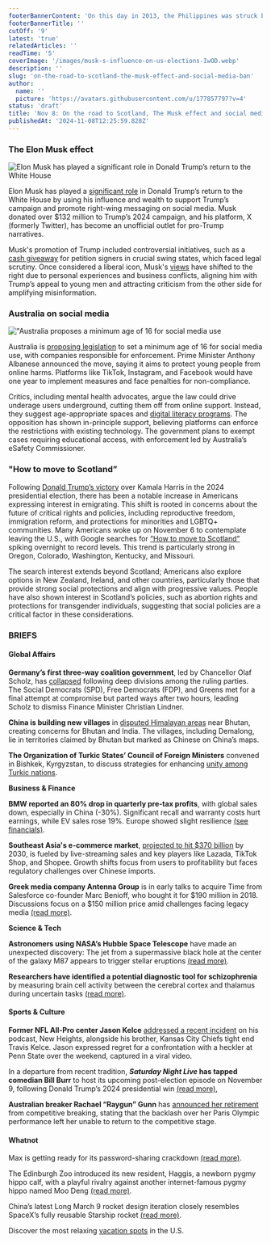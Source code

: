 ```yaml
---
footerBannerContent: 'On this day in 2013, the Philippines was struck by Super Typhoon Haiyan, one of the most powerful cyclones ever recorded to hit land.'
footerBannerTitle: ''
cutOff: '9'
latest: 'true'
relatedArticles: ''
readTime: '5'
coverImage: '/images/musk-s-influence-on-us-elections-IwOD.webp'
description: ''
slug: 'on-the-road-to-scotland-the-musk-effect-and-social-media-ban'
author:
  name: ''
  picture: 'https://avatars.githubusercontent.com/u/177857797?v=4'
status: 'draft'
title: 'Nov 8: On the road to Scotland, The Musk effect and social media ban'
publishedAt: '2024-11-08T12:25:59.828Z'
---
```


### The Elon Musk effect

![Elon Musk has played a significant role in Donald Trump’s return to the White House](/images/musk-s-influence-on-us-elections-M0Nz.webp)

Elon Musk has played a [significant role](https://www.aljazeera.com/features/2024/11/7/the-elon-musk-effect-how-donald-trump-gained-from-billionaires-support) in Donald Trump’s return to the White House by using his influence and wealth to support Trump’s campaign and promote right-wing messaging on social media. Musk donated over $132 million to Trump’s 2024 campaign, and his platform, X (formerly Twitter), has become an unofficial outlet for pro-Trump narratives. 

Musk's promotion of Trump included controversial initiatives, such as a [cash giveaway](https://edition.cnn.com/2024/11/04/politics/elon-musk-1-million-giveaway/index.html) for petition signers in crucial swing states, which faced legal scrutiny. Once considered a liberal icon, Musk's [views](https://www.techpolicy.press/tracking-elon-musks-political-activities/) have shifted to the right due to personal experiences and business conflicts, aligning him with Trump’s appeal to young men and attracting criticism from the other side for amplifying misinformation.

### Australia on social media

!["Australia proposes a minimum age of 16 for social media use](/images/australia-to-legislate--world-leading--social-media-ban-for-children-under-16-A4OT.webp)

Australia is [proposing legislation](https://www.npr.org/2024/11/07/nx-s1-5182775/australia-social-media-ban-children) to set a minimum age of 16 for social media use, with companies responsible for enforcement. Prime Minister Anthony Albanese announced the move, saying it aims to protect young people from online harms. Platforms like TikTok, Instagram, and Facebook would have one year to implement measures and face penalties for non-compliance. 

Critics, including mental health advocates, argue the law could drive underage users underground, cutting them off from online support. Instead, they suggest age-appropriate spaces and [digital literacy programs](https://www.mediapoweryouth.org/navigating-mental-health-advocacy-on-social-media/). The opposition has shown in-principle support, believing platforms can enforce the restrictions with existing technology. The government plans to exempt cases requiring educational access, with enforcement led by Australia’s eSafety Commissioner.

### "How to move to Scotland”

Following [Donald Trump’s victory](https://edition.cnn.com/2024/11/06/politics/how-donald-trump-won/index.html) over Kamala Harris in the 2024 presidential election, there has been a notable increase in Americans expressing interest in emigrating. This shift is rooted in concerns about the future of critical rights and policies, including reproductive freedom, immigration reform, and protections for minorities and LGBTQ+ communities. Many Americans woke up on November 6 to contemplate leaving the U.S., with Google searches for [“How to move to Scotland”](https://www.thrillist.com/news/nation/how-to-immigrate-scotland-surge-google-searches-elections) spiking overnight to record levels. This trend is particularly strong in Oregon, Colorado, Washington, Kentucky, and Missouri.

The search interest extends beyond Scotland; Americans also explore options in New Zealand, Ireland, and other countries, particularly those that provide strong social protections and align with progressive values. People have also shown interest in Scotland’s policies, such as abortion rights and protections for transgender individuals, suggesting that social policies are a critical factor in these considerations.

### BRIEFS

#### Global Affairs

**Germany’s first three-way coalition government**, led by Chancellor Olaf Scholz, has [collapsed](https://www.theguardian.com/world/2024/nov/07/why-germany-government-collapsed-what-happens-next) following deep divisions among the ruling parties. The Social Democrats (SPD), Free Democrats (FDP), and Greens met for a final attempt at compromise but parted ways after two hours, leading Scholz to dismiss Finance Minister Christian Lindner. 

**China is building new villages** in [disputed Himalayan areas](https://edition.cnn.com/2024/11/05/asia/china-bhutan-border-dst-intl-hnk/index.html) near Bhutan, creating concerns for Bhutan and India. The villages, including Demalong, lie in territories claimed by Bhutan but marked as Chinese on China’s maps. 

**The Organization of Turkic States’ Council of Foreign Ministers** convened in Bishkek, Kyrgyzstan, to discuss strategies for enhancing [unity among Turkic nations](https://www.aa.com.tr/en/world/meeting-of-turkic-states-foreign-ministers-begins-in-kyrgyzstan/3385581).

**Business & Finance**

**BMW reported an 80% drop in quarterly pre-tax profits**, with global sales down, especially in China (-30%). Significant recall and warranty costs hurt earnings, while EV sales rose 19%. Europe showed slight resilience [(see financials)](https://www.bmwgroup.com/content/dam/grpw/websites/bmwgroup_com/ir/downloads/en/2024/q3/BMW_Q3-2024_EN.pdf).

**Southeast Asia's e-commerce market**, [projected to hit $370 billion](https://www.scmp.com/tech/big-tech/article/3285600/southeast-asias-e-commerce-gold-rush-draws-chinese-giants-alibaba-bytedance?module=top_story&pgtype=section%3FregisterSource%3Dloginwall&firstTimeRegister=true) by 2030, is fueled by live-streaming sales and key players like Lazada, TikTok Shop, and Shopee. Growth shifts focus from users to profitability but faces regulatory challenges over Chinese imports.

**Greek media company Antenna Group** is in early talks to acquire Time from Salesforce co-founder Marc Benioff, who bought it for $190 million in 2018. Discussions focus on a $150 million price amid challenges facing legacy media [(read more)](https://www.cnbc.com/2024/11/01/marc-benioff-in-talks-to-sell-time-inc-to-antenna-group.html).

**Science & Tech**

**Astronomers using NASA’s Hubble Space Telescope** have made an unexpected discovery: The jet from a supermassive black hole at the center of the galaxy M87 appears to trigger stellar eruptions [(read more)](https://science.nasa.gov/missions/hubble/nasas-hubble-finds-that-a-black-hole-beam-promotes-stellar-eruptions/).

**Researchers have identified a potential diagnostic tool for schizophrenia** by measuring brain cell activity between the cerebral cortex and thalamus during uncertain tasks [(read more)](https://scitechdaily.com/the-surprising-brain-patterns-that-reveal-schizophrenia/).

#### Sports & Culture

**Former NFL All-Pro center Jason Kelce** [addressed a recent incident](https://edition.cnn.com/2024/11/06/sport/travis-kelce-supports-jason-kelce-after-phone-incident-spt-intl/index.html) on his podcast, New Height*s*, alongside his brother, Kansas City Chiefs tight end Travis Kelce. Jason expressed regret for a confrontation with a heckler at Penn State over the weekend, captured in a viral video.

In a departure from recent tradition, ***Saturday Night Live* has tapped comedian Bill Burr** to host its upcoming post-election episode on November 9, following Donald Trump’s 2024 presidential win [(read more)](https://www.vanityfair.com/hollywood/story/what-to-expect-from-bill-burr-post-election-saturday-night-live-episode),

**Australian breaker Rachael “Raygun” Gunn** has [announced her retirement](https://edition.cnn.com/2024/11/06/sport/australia-raygun-breaking-retires-intl-hnk-spt/index.html) from competitive breaking, stating that the backlash over her Paris Olympic performance left her unable to return to the competitive stage.

#### Whatnot

Max is getting ready for its password-sharing crackdown [(read more)](https://www.theverge.com/2024/11/7/24290326/max-password-sharing-crackdown-messaging-q3-2024-earnings).

The Edinburgh Zoo introduced its new resident, Haggis, a newborn pygmy hippo calf, with a playful rivalry against another internet-famous pygmy hippo named Moo Deng [(read more)](https://www.nbcnews.com/news/moo-ve-moo-deng-new-baby-hippo-haggis-challenges-cuteness-crown-rcna178924).

China’s latest Long March 9 rocket design iteration closely resembles SpaceX’s fully reusable Starship rocket [(read more)](https://www.wired.com/story/china-heavy-lift-rocket-spacex-starship/).

Discover the most relaxing [vacation spots](https://www.thrillist.com/travel/nation/best-vacation-spots-in-the-us-for-relaxing) in the U.S.